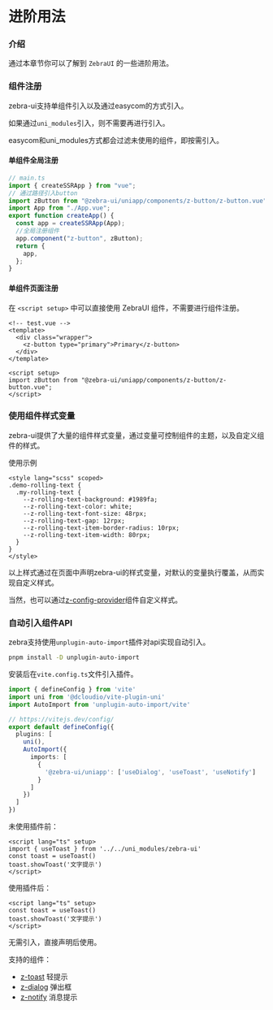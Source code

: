 # 进阶用法

### 介绍

通过本章节你可以了解到 `ZebraUI` 的一些进阶用法。

### 组件注册

zebra-ui支持单组件引入以及通过easycom的方式引入。

如果通过`uni_modules`引入，则不需要再进行引入。

easycom和uni_modules方式都会过滤未使用的组件，即按需引入。

#### 单组件全局注册

```js
// main.ts
import { createSSRApp } from "vue";
// 通过路径引入button
import zButton from "@zebra-ui/uniapp/components/z-button/z-button.vue";
import App from "./App.vue";
export function createApp() {
  const app = createSSRApp(App);
  //全局注册组件
  app.component("z-button", zButton);
  return {
    app,
  };
}
```

#### 单组件页面注册

在 `<script setup>` 中可以直接使用 ZebraUI 组件，不需要进行组件注册。

```vue
<!-- test.vue -->
<template>
  <div class="wrapper">
    <z-button type="primary">Primary</z-button>
  </div>
</template>

<script setup>
import zButton from "@zebra-ui/uniapp/components/z-button/z-button.vue";
</script>
```

### 使用组件样式变量

zebra-ui提供了大量的组件样式变量，通过变量可控制组件的主题，以及自定义组件的样式。

使用示例

```vue
<style lang="scss" scoped>
.demo-rolling-text {
  .my-rolling-text {
    --z-rolling-text-background: #1989fa;
    --z-rolling-text-color: white;
    --z-rolling-text-font-size: 48rpx;
    --z-rolling-text-gap: 12rpx;
    --z-rolling-text-item-border-radius: 10rpx;
    --z-rolling-text-item-width: 80rpx;
  }
}
</style>
```
以上样式通过在页面中声明zebra-ui的样式变量，对默认的变量执行覆盖，从而实现自定义样式。

当然，也可以通过[z-config-provider](/config-provider)组件自定义样式。

### 自动引入组件API

zebra支持使用`unplugin-auto-import`插件对api实现自动引入。

```bash
pnpm install -D unplugin-auto-import
```

安装后在`vite.config.ts`文件引入插件。

```ts
import { defineConfig } from 'vite'
import uni from '@dcloudio/vite-plugin-uni'
import AutoImport from 'unplugin-auto-import/vite'

// https://vitejs.dev/config/
export default defineConfig({
  plugins: [
    uni(),
    AutoImport({
      imports: [
        {
          '@zebra-ui/uniapp': ['useDialog', 'useToast', 'useNotify']
        }
      ]
    })
  ]
})
```

未使用插件前：

```vue
<script lang="ts" setup>
import { useToast } from '../../uni_modules/zebra-ui'
const toast = useToast()
toast.showToast('文字提示')
</script>
```

使用插件后：

```vue
<script lang="ts" setup>
const toast = useToast()
toast.showToast('文字提示')
</script>
```

无需引入，直接声明后使用。

支持的组件：
- [z-toast](/toast) 轻提示
- [z-dialog](/dialog) 弹出框
- [z-notify](/notify) 消息提示

